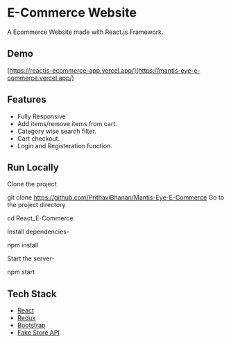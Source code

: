 # E-Commerce Website

A Ecommerce Website made with React.js Framework.


## Demo

[https://reactjs-ecommerce-app.vercel.app/](https://mantis-eye-e-commerce.vercel.app/)

## Features

- Fully Responsive
- Add items/remove items from cart.
- Category wise search filter.
- Cart checkout.
- Login and Registeration function.


## Run Locally

Clone the project

  git clone https://github.com/PrithaviBhanan/Mantis-Eye-E-Commerce
Go to the project directory

  cd React_E-Commerce

Install dependencies-

  npm install

Start the server-

  npm start



## Tech Stack

* [React](https://reactjs.org/)
* [Redux](https://redux.js.org/)
* [Bootstrap](https://getbootstrap.com/)
* [Fake Store API](https://fakestoreapi.com/)
